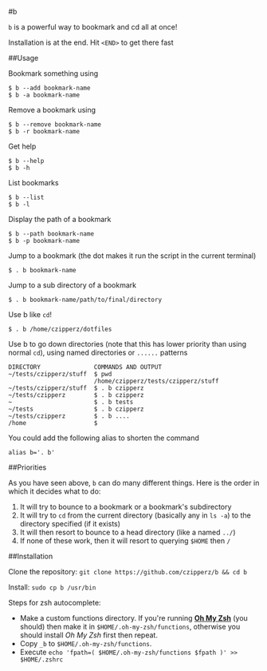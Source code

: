#b

`b` is a powerful way to bookmark and cd all at once!

Installation is at the end. Hit `<END>` to get there fast

##Usage

Bookmark something using

    $ b --add bookmark-name
    $ b -a bookmark-name

Remove a bookmark using

    $ b --remove bookmark-name
    $ b -r bookmark-name

Get help

    $ b --help
    $ b -h

List bookmarks

    $ b --list
    $ b -l

Display the path of a bookmark

    $ b --path bookmark-name
    $ b -p bookmark-name

Jump to a bookmark (the dot makes it run the script in the current terminal)

    $ . b bookmark-name

Jump to a sub directory of a bookmark

    $ . b bookmark-name/path/to/final/directory

Use b like `cd`!

    $ . b /home/czipperz/dotfiles

Use b to go down directories (note that this has lower priority than using normal `cd`), using named directories or `......` patterns

    DIRECTORY               COMMANDS AND OUTPUT
    ~/tests/czipperz/stuff  $ pwd
                            /home/czipperz/tests/czipperz/stuff
    ~/tests/czipperz/stuff  $ . b czipperz
    ~/tests/czipperz        $ . b czipperz
    ~                       $ . b tests
    ~/tests                 $ . b czipperz
    ~/tests/czipperz        $ . b ....
    /home                   $

You could add the following alias to shorten the command

    alias b='. b'

##Priorities

As you have seen above, `b` can do many different things. Here is the order in which it decides what to do:

1. It will try to bounce to a bookmark or a bookmark's subdirectory
2. It will try to `cd` from the current directory (basically any in `ls -a`)
to the directory specified (if it exists)
3. It will then resort to bounce to a head directory (like a named `../`)
4. If none of these work, then it will resort to querying `$HOME` then `/`

##Installation

Clone the repository: `git clone https://github.com/czipperz/b && cd b`

Install: `sudo cp b /usr/bin`

Steps for zsh autocomplete:

* Make a custom functions directory. If you're running **[Oh My Zsh](https://github.com/robbyrussell/oh-my-zsh)** (you should) then make it in `$HOME/.oh-my-zsh/functions`, otherwise you should install *Oh My Zsh* first then repeat.
* Copy `_b` to `$HOME/.oh-my-zsh/functions`.
* Execute `echo 'fpath=( $HOME/.oh-my-zsh/functions $fpath )' >> $HOME/.zshrc`
